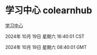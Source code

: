 # 学习中心 colearnhub
[学习中心](http://219.139.199.238:56308/colearnhub/)

2024年 10月 19日 星期六 16:40:01 CST

2024年 10月 19日 星期六 08:40:01 GMT
